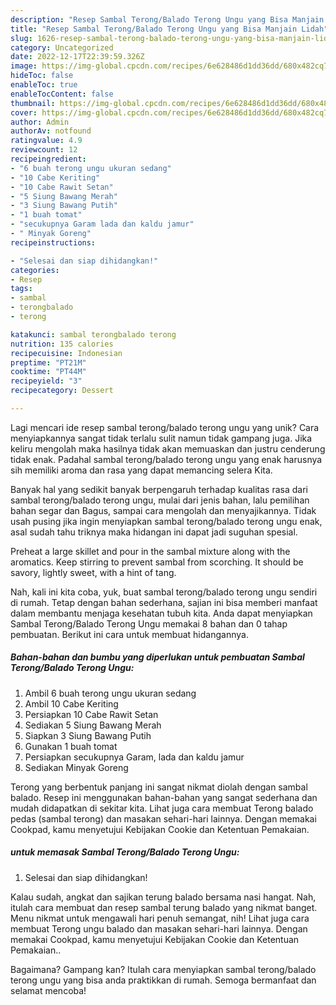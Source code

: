 ```yaml
---
description: "Resep Sambal Terong/Balado Terong Ungu yang Bisa Manjain Lidah"
title: "Resep Sambal Terong/Balado Terong Ungu yang Bisa Manjain Lidah"
slug: 1626-resep-sambal-terong-balado-terong-ungu-yang-bisa-manjain-lidah
category: Uncategorized
date: 2022-12-17T22:39:59.326Z
image: https://img-global.cpcdn.com/recipes/6e628486d1dd36dd/680x482cq70/sambal-terongbalado-terong-ungu-foto-resep-utama.jpg
hideToc: false
enableToc: true
enableTocContent: false
thumbnail: https://img-global.cpcdn.com/recipes/6e628486d1dd36dd/680x482cq70/sambal-terongbalado-terong-ungu-foto-resep-utama.jpg
cover: https://img-global.cpcdn.com/recipes/6e628486d1dd36dd/680x482cq70/sambal-terongbalado-terong-ungu-foto-resep-utama.jpg
author: Admin
authorAv: notfound
ratingvalue: 4.9
reviewcount: 12
recipeingredient:
- "6 buah terong ungu ukuran sedang"
- "10 Cabe Keriting"
- "10 Cabe Rawit Setan"
- "5 Siung Bawang Merah"
- "3 Siung Bawang Putih"
- "1 buah tomat"
- "secukupnya Garam lada dan kaldu jamur"
- " Minyak Goreng"
recipeinstructions:

- "Selesai dan siap dihidangkan!"
categories:
- Resep
tags:
- sambal
- terongbalado
- terong

katakunci: sambal terongbalado terong 
nutrition: 135 calories
recipecuisine: Indonesian
preptime: "PT21M"
cooktime: "PT44M"
recipeyield: "3"
recipecategory: Dessert

---
```





Lagi mencari ide resep sambal terong/balado terong ungu yang unik? Cara menyiapkannya sangat tidak terlalu sulit namun tidak gampang juga. Jika keliru mengolah maka hasilnya tidak akan memuaskan dan justru cenderung tidak enak. Padahal sambal terong/balado terong ungu yang enak harusnya sih memiliki aroma dan rasa yang dapat memancing selera Kita.





Banyak hal yang sedikit banyak berpengaruh terhadap kualitas rasa dari sambal terong/balado terong ungu, mulai dari jenis bahan, lalu pemilihan bahan segar dan Bagus, sampai cara mengolah dan menyajikannya. Tidak usah pusing jika ingin menyiapkan sambal terong/balado terong ungu enak,      asal sudah tahu triknya maka hidangan ini dapat jadi suguhan spesial.














Preheat a large skillet and pour in the sambal mixture along with the aromatics. Keep stirring to prevent sambal from scorching. It should be savory, lightly sweet, with a hint of tang.






Nah, kali ini kita coba, yuk, buat sambal terong/balado terong ungu sendiri di rumah. Tetap dengan bahan sederhana, sajian ini bisa memberi manfaat dalam membantu menjaga kesehatan tubuh kita. Anda dapat menyiapkan Sambal Terong/Balado Terong Ungu memakai 8 bahan dan 0 tahap pembuatan. Berikut ini cara untuk membuat hidangannya.

<!--inarticleads1-->

##### Bahan-bahan dan bumbu yang diperlukan untuk pembuatan Sambal Terong/Balado Terong Ungu:

1. Ambil 6 buah terong ungu ukuran sedang
1. Ambil 10 Cabe Keriting
1. Persiapkan 10 Cabe Rawit Setan
1. Sediakan 5 Siung Bawang Merah
1. Siapkan 3 Siung Bawang Putih
1. Gunakan 1 buah tomat
1. Persiapkan secukupnya Garam, lada dan kaldu jamur
1. Sediakan  Minyak Goreng


Terong yang berbentuk panjang ini sangat nikmat diolah dengan sambal balado. Resep ini menggunakan bahan-bahan yang sangat sederhana dan mudah didapatkan di sekitar kita. Lihat juga cara membuat Terong balado pedas (sambal terong) dan masakan sehari-hari lainnya. Dengan memakai Cookpad, kamu menyetujui Kebijakan Cookie dan Ketentuan Pemakaian. 

<!--inarticleads2-->

#####  untuk memasak Sambal Terong/Balado Terong Ungu:


1. Selesai dan siap dihidangkan!

Kalau sudah, angkat dan sajikan terung balado bersama nasi hangat. Nah, itulah cara membuat dan resep sambal terung balado yang nikmat banget. Menu nikmat untuk mengawali hari penuh semangat, nih! Lihat juga cara membuat Terong ungu balado dan masakan sehari-hari lainnya. Dengan memakai Cookpad, kamu menyetujui Kebijakan Cookie dan Ketentuan Pemakaian.. 

Bagaimana? Gampang kan? Itulah cara menyiapkan sambal terong/balado terong ungu yang bisa anda praktikkan di rumah. Semoga bermanfaat dan selamat mencoba!
